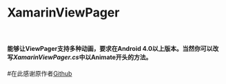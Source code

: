 # XamarinViewPager
<br />
<h4>能够让ViewPager支持多种动画，要求在Android 4.0以上版本。当然你可以改写<i>XamarinViewPager.cs</i>中以Animate开头的方法。</h4>
#在此感谢原作者<a href="https://github.com/jfeinstein10/JazzyViewPager">Github</a>
